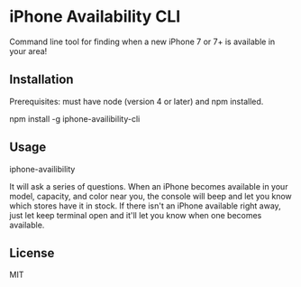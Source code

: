 # iPhone Availability CLI
Command line tool for finding when a new iPhone 7 or 7+ is available in your area!

## Installation
Prerequisites: must have node (version 4 or later) and npm installed.

  npm install -g iphone-availibility-cli

## Usage

  iphone-availibility

It will ask a series of questions. When an iPhone becomes available in your model, capacity, and color near you, the console will beep and let you know which stores have it in stock. If there isn't an iPhone available right away, just let keep terminal open and it'll let you know when one becomes available.

## License
MIT
